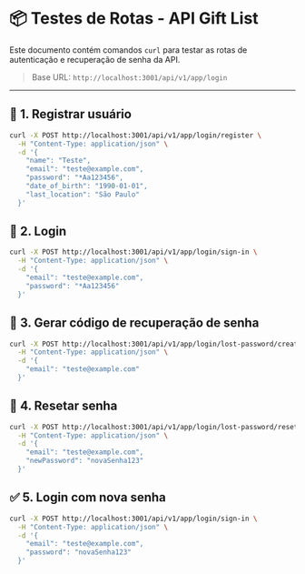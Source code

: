 # 📦 Testes de Rotas - API Gift List

Este documento contém comandos `curl` para testar as rotas de autenticação e recuperação de senha da API.

> Base URL: `http://localhost:3001/api/v1/app/login`

---

## 📝 1. Registrar usuário

```bash
curl -X POST http://localhost:3001/api/v1/app/login/register \
  -H "Content-Type: application/json" \
  -d '{
    "name": "Teste",
    "email": "teste@example.com",
    "password": "*Aa123456",
    "date_of_birth": "1990-01-01",
    "last_location": "São Paulo"
  }'
```

## 🔐 2. Login

```bash
curl -X POST http://localhost:3001/api/v1/app/login/sign-in \
  -H "Content-Type: application/json" \
  -d '{
    "email": "teste@example.com",
    "password": "*Aa123456"
  }'
```

## 📧 3. Gerar código de recuperação de senha

```bash
curl -X POST http://localhost:3001/api/v1/app/login/lost-password/create-email-code \
  -H "Content-Type: application/json" \
  -d '{
    "email": "teste@example.com"
  }'
```

## 🔁 4. Resetar senha

```bash
curl -X POST http://localhost:3001/api/v1/app/login/lost-password/reset-password \
  -H "Content-Type: application/json" \
  -d '{
    "email": "teste@example.com",
    "newPassword": "novaSenha123"
  }'
```

## ✅ 5. Login com nova senha

```bash
curl -X POST http://localhost:3001/api/v1/app/login/sign-in \
  -H "Content-Type: application/json" \
  -d '{
    "email": "teste@example.com",
    "password": "novaSenha123"
  }'
```

